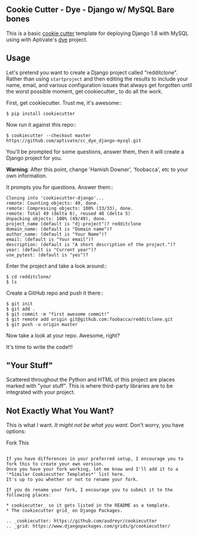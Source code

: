 ## Cookie Cutter - Dye - Django w/ MySQL Bare bones

This is a basic [cookie cutter](https://github.com/audreyr/cookiecutter) template for deploying Django 1.8 with MySQL using with Aptivate's [dye](https://github.com/aptivate/dye) project.

Usage
------

Let's pretend you want to create a Django project called "redditclone". Rather than using `startproject`
and then editing the results to include your name, email, and various configuration issues that always get forgotten until the worst possible moment, get cookiecutter_ to do all the work.

First, get cookiecutter. Trust me, it's awesome::

    $ pip install cookiecutter

Now run it against this repo::

    $ cookiecutter --checkout master https://github.com/aptivate/cc_dye_django-mysql.git

You'll be prompted for some questions, answer them, then it will create a Django project for you.

**Warning**: After this point, change 'Hamish Downer', 'foobacca', etc to your own information.

It prompts you for questions. Answer them::

    Cloning into 'cookiecutter-django'...
    remote: Counting objects: 49, done.
    remote: Compressing objects: 100% (33/33), done.
    remote: Total 49 (delta 6), reused 48 (delta 5)
    Unpacking objects: 100% (49/49), done.
    project_name (default is "dj-project")? redditclone
    domain_name: (default is "Domain name")?
    author_name: (default is "Your Name")?
    email: (default is "Your email")?
    description: (default is "A short description of the project.")?
    year: (default is "Current year")?
    use_pytest: (default is "yes")?

Enter the project and take a look around::

    $ cd redditclone/
    $ ls

Create a GitHub repo and push it there::

    $ git init
    $ git add .
    $ git commit -m "first awesome commit!"
    $ git remote add origin git@github.com:foobacca/redditclone.git
    $ git push -u origin master

Now take a look at your repo. Awesome, right?

It's time to write the code!!!


"Your Stuff"
-------------

Scattered throughout the Python and HTML of this project are places marked with "your stuff". 
This is where third-party libraries are to be integrated with your project.


Not Exactly What You Want?
---------------------------

This is what I want. *It might not be what you want.* Don't worry, you have options:

Fork This
~~~~~~~~~~

If you have differences in your preferred setup, I encourage you to fork this to create your own version.
Once you have your fork working, let me know and I'll add it to a '*Similar Cookiecutter Templates*' list here.
It's up to you whether or not to rename your fork.

If you do rename your fork, I encourage you to submit it to the following places:

* cookiecutter_ so it gets listed in the README as a template. 
* The cookiecutter grid_ on Django Packages.

.. _cookiecutter: https://github.com/audreyr/cookiecutter
.. _grid: https://www.djangopackages.com/grids/g/cookiecutter/
